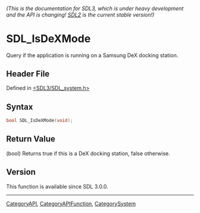 ###### (This is the documentation for SDL3, which is under heavy development and the API is changing! [SDL2](https://wiki.libsdl.org/SDL2/) is the current stable version!)
# SDL_IsDeXMode

Query if the application is running on a Samsung DeX docking station.

## Header File

Defined in [<SDL3/SDL_system.h>](https://github.com/libsdl-org/SDL/blob/main/include/SDL3/SDL_system.h)

## Syntax

```c
bool SDL_IsDeXMode(void);
```

## Return Value

(bool) Returns true if this is a DeX docking station, false otherwise.

## Version

This function is available since SDL 3.0.0.

----
[CategoryAPI](CategoryAPI), [CategoryAPIFunction](CategoryAPIFunction), [CategorySystem](CategorySystem)

